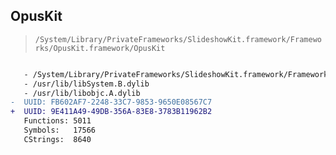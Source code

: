 ## OpusKit

> `/System/Library/PrivateFrameworks/SlideshowKit.framework/Frameworks/OpusKit.framework/OpusKit`

```diff

   - /System/Library/PrivateFrameworks/SlideshowKit.framework/Frameworks/OpusFoundation.framework/OpusFoundation
   - /usr/lib/libSystem.B.dylib
   - /usr/lib/libobjc.A.dylib
-  UUID: FB602AF7-2248-33C7-9853-9650E08567C7
+  UUID: 9E411A49-49DB-356A-83E8-3783B11962B2
   Functions: 5011
   Symbols:   17566
   CStrings:  8640

```
